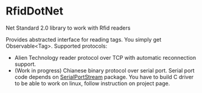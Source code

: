 # RfidDotNet
Net Standard 2.0 library to work with Rfid readers

Provides abstracted interface for reading tags. You simply get Observable\<Tag>.
  Supported protocols:
  * Alien Technology reader protocol over TCP with automatic reconnection support.
  * (Work in progress) Chianese binary protocol over serial port. Serial port code depends on [SerialPortStream](https://github.com/jcurl/SerialPortStream) package. You have to build C driver to be able to work on linux, follow instruction on project page.
